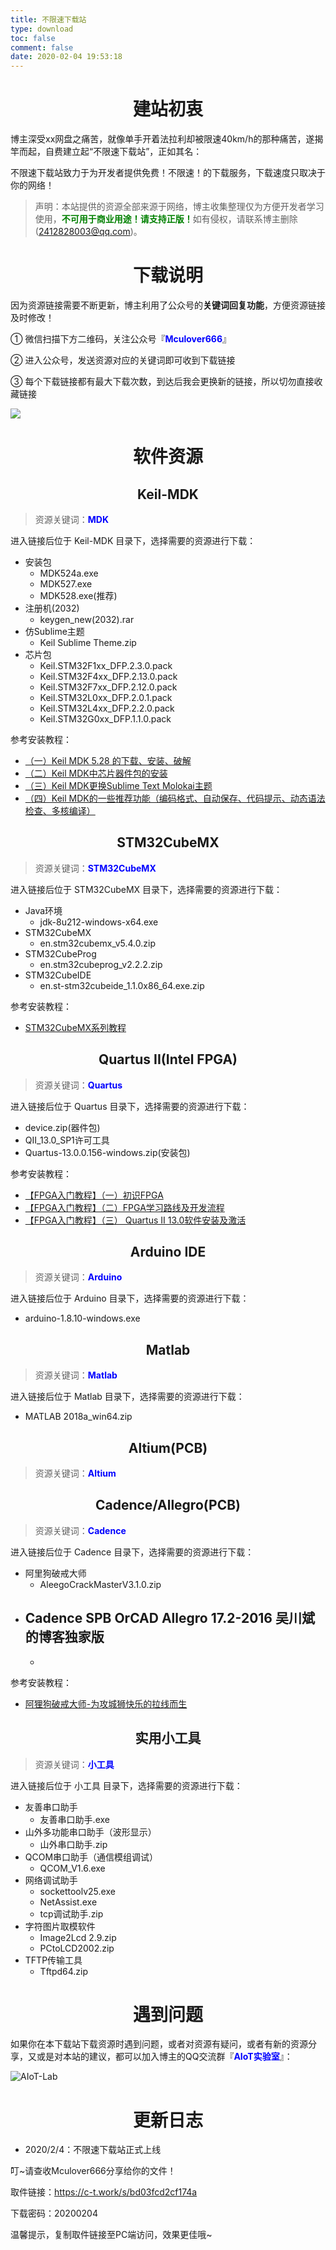 ```yaml
---
title: 不限速下载站
type: download
toc: false
comment: false
date: 2020-02-04 19:53:18
---
```


# <center><i class="far fa-heart fa-x"></i>  建站初衷</center>

博主深受xx网盘之痛苦，就像单手开着法拉利却被限速40km/h的那种痛苦，遂揭竿而起，自费建立起“不限速下载站”，正如其名：

不限速下载站致力于为开发者提供免费！不限速！的下载服务，下载速度只取决于你的网络！

>声明：本站提供的资源全部来源于网络，博主收集整理仅为方便开发者学习使用，<font color="green">**不可用于商业用途！请支持正版！**</font>如有侵权，请联系博主删除(2412828003@qq.com)。

# <center><i class="fas fa-cloud-download-alt fa-x"></i> 下载说明</center>

因为资源链接需要不断更新，博主利用了公众号的**关键词回复功能**，方便资源链接及时修改！

① 微信扫描下方二维码，关注公众号『<font color="blue">**Mculover666**</font>』

② 进入公众号，发送资源对应的关键词即可收到下载链接

③ 每个下载链接都有最大下载次数，到达后我会更换新的链接，所以切勿直接收藏链接

![](http://mculover666.cn/image/20190814/NQqt1eRxrl1K.png?imageslim)

# <center><i class="fa-fw fas fa-book-open"></i>  软件资源</center>

## <center>Keil-MDK</center>

>资源关键词：<font color="blue">**MDK**</font>

进入链接后位于 Keil-MDK 目录下，选择需要的资源进行下载：

- 安装包
  - MDK524a.exe
  - MDK527.exe
  - MDK528.exe(推荐)
- 注册机(2032)
  - keygen_new(2032).rar
- 仿Sublime主题
  - Keil Sublime Theme.zip
- 芯片包
  - Keil.STM32F1xx_DFP.2.3.0.pack
  - Keil.STM32F4xx_DFP.2.13.0.pack
  - Keil.STM32F7xx_DFP.2.12.0.pack
  - Keil.STM32L0xx_DFP.2.0.1.pack
  - Keil.STM32L4xx_DFP.2.2.0.pack
  - Keil.STM32G0xx_DFP.1.1.0.pack

参考安装教程：

- [（一）Keil MDK 5.28 的下载、安装、破解](https://blog.csdn.net/Mculover666/article/details/89469764)
- [（二）Keil MDK中芯片器件包的安装](https://blog.csdn.net/Mculover666/article/details/89480310)
- [（三）Keil MDK更换Sublime Text Molokai主题](https://blog.csdn.net/Mculover666/article/details/89480451)
- [（四）Keil MDK的一些推荐功能（编码格式、自动保存、代码提示、动态语法检查、多核编译）](https://blog.csdn.net/Mculover666/article/details/89480818)

## <center>STM32CubeMX</center>

>资源关键词：<font color="blue">**STM32CubeMX**</font>

进入链接后位于 STM32CubeMX 目录下，选择需要的资源进行下载：

- Java环境
  - jdk-8u212-windows-x64.exe
- STM32CubeMX
  - en.stm32cubemx_v5.4.0.zip
- STM32CubeProg
  - en.stm32cubeprog_v2.2.2.zip
- STM32CubeIDE
  - en.st-stm32cubeide_1.1.0x86_64.exe.zip

参考安装教程：

- [STM32CubeMX系列教程](http://www.mculover666.cn/posts/578764034/)

## <center>Quartus II(Intel FPGA)</center>

>资源关键词：<font color="blue">**Quartus**</font>

进入链接后位于 Quartus 目录下，选择需要的资源进行下载：

- device.zip(器件包)
- QII_13.0_SP1许可工具
- Quartus-13.0.0.156-windows.zip(安装包)

参考安装教程：

- [【FPGA入门教程】（一）初识FPGA](https://blog.csdn.net/Mculover666/article/details/80650035)
- [【FPGA入门教程】（二）FPGA学习路线及开发流程](https://blog.csdn.net/Mculover666/article/details/80650037)
- [【FPGA入门教程】（三） Quartus II 13.0软件安装及激活](https://blog.csdn.net/Mculover666/article/details/80650040)

## <center>Arduino IDE</center>

>资源关键词：<font color="blue">**Arduino**</font>

进入链接后位于 Arduino 目录下，选择需要的资源进行下载：

- arduino-1.8.10-windows.exe

## <center>Matlab</center>

>资源关键词：<font color="blue">**Matlab**</font>

进入链接后位于 Matlab 目录下，选择需要的资源进行下载：

- MATLAB 2018a_win64.zip

## <center>Altium(PCB)</center>

>资源关键词：<font color="blue">**Altium**</font>

## <center>Cadence/Allegro(PCB)</center>

>资源关键词：<font color="blue">**Cadence**</font>

进入链接后位于 Cadence 目录下，选择需要的资源进行下载：

- 阿里狗破戒大师
  - AleegoCrackMasterV3.1.0.zip
- Cadence SPB OrCAD Allegro 17.2-2016 吴川斌的博客独家版
  - 
  - 

参考安装教程：

- [阿狸狗破戒大师-为攻城狮快乐的拉线而生](http://aligou.mr-wu.cn/#fourthPage)

## <center>实用小工具</center>

>资源关键词：<font color="blue">**小工具**</font>

进入链接后位于 小工具 目录下，选择需要的资源进行下载：

- 友善串口助手
  - 友善串口助手.exe
- 山外多功能串口助手（波形显示）
  - 山外串口助手.zip
- QCOM串口助手（通信模组调试）
  - QCOM_V1.6.exe
- 网络调试助手
  - sockettoolv25.exe
  - NetAssist.exe
  - tcp调试助手.zip
- 字符图片取模软件
  - Image2Lcd 2.9.zip
  - PCtoLCD2002.zip
- TFTP传输工具
  - Tftpd64.zip

# <center><i class="fa-fw fas fa-question"></i> 遇到问题</center>

如果你在本下载站下载资源时遇到问题，或者对资源有疑问，或者有新的资源分享，又或是对本站的建议，都可以加入博主的QQ交流群『<font color="blue">**AIoT实验室**</font>』：

![AIoT-Lab](http://mculover666.cn/blog/20200204/M0Lwi8ChUI4a.jpg?imageslim)

# <center><i class="fa-fw fas fa-blog"></i> 更新日志</center>

- 2020/2/4：不限速下载站正式上线

叮~请查收Mculover666分享给你的文件！

取件链接：https://c-t.work/s/bd03fcd2cf174a

下载密码：20200204

温馨提示，复制取件链接至PC端访问，效果更佳哦~